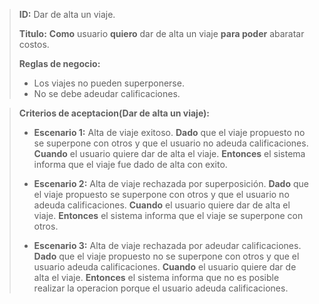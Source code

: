 >**ID:** Dar de alta un viaje.
>
>**Titulo:** **Como** usuario **quiero** dar de alta un viaje **para poder** abaratar costos.
>
>**Reglas de negocio:**
>- Los viajes no pueden superponerse.
>- No se debe adeudar calificaciones.

>**Criterios de aceptacion(Dar de alta un viaje):**
>- **Escenario 1:** Alta de viaje exitoso.
>**Dado** que el viaje propuesto no se superpone con otros y que el usuario no adeuda calificaciones.
>**Cuando** el usuario quiere dar de alta el viaje.
>**Entonces** el sistema informa que el viaje fue dado de alta con exito.
>
>- **Escenario 2:** Alta de viaje rechazada por superposición.
>**Dado**  que el viaje propuesto se superpone con otros y que el usuario no adeuda calificaciones.
>**Cuando** el usuario quiere dar de alta el viaje.
>**Entonces** el sistema informa que el viaje se superpone con otros.
>
>- **Escenario 3:** Alta de viaje rechazada por adeudar calificaciones.
>**Dado**  que el viaje propuesto no se superpone con otros y que el usuario adeuda calificaciones.
>**Cuando** el usuario quiere dar de alta el viaje.
>**Entonces** el sistema informa que no es posible realizar la operacion porque el usuario adeuda calificaciones.
